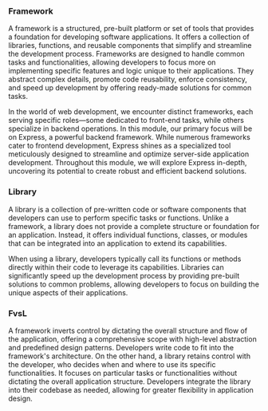 ### Framework

A framework is a structured, pre-built platform or set of tools that provides a foundation for developing software applications. It offers a collection of libraries, functions, and reusable components that simplify and streamline the development process. Frameworks are designed to handle common tasks and functionalities, allowing developers to focus more on implementing specific features and logic unique to their applications. They abstract complex details, promote code reusability, enforce consistency, and speed up development by offering ready-made solutions for common tasks. 

In the world of web development, we encounter distinct frameworks, each serving specific roles—some dedicated to front-end tasks, while others specialize in backend operations. In this module, our primary focus will be on Express, a powerful backend framework. While numerous frameworks cater to frontend development, Express shines as a specialized tool meticulously designed to streamline and optimize server-side application development. Throughout this module, we will explore Express in-depth, uncovering its potential to create robust and efficient backend solutions.

### Library 

A library is a collection of pre-written code or software components that developers can use to perform specific tasks or functions. Unlike a framework, a library does not provide a complete structure or foundation for an application. Instead, it offers individual functions, classes, or modules that can be integrated into an application to extend its capabilities.

When using a library, developers typically call its functions or methods directly within their code to leverage its capabilities. Libraries can significantly speed up the development process by providing pre-built solutions to common problems, allowing developers to focus on building the unique aspects of their applications.


### FvsL

A framework inverts control by dictating the overall structure and flow of the application, offering a comprehensive scope with high-level abstraction and predefined design patterns. Developers write code to fit into the framework's architecture. On the other hand, a library retains control with the developer, who decides when and where to use its specific functionalities. It focuses on particular tasks or functionalities without dictating the overall application structure. Developers integrate the library into their codebase as needed, allowing for greater flexibility in application design.